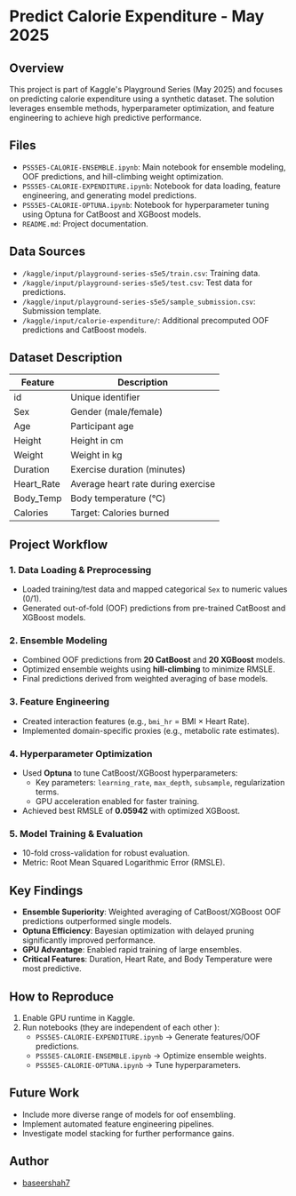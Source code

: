 # Predict Calorie Expenditure - May 2025

## Overview
This project is part of Kaggle's Playground Series (May 2025) and focuses on predicting calorie expenditure using a synthetic dataset. The solution leverages ensemble methods, hyperparameter optimization, and feature engineering to achieve high predictive performance.

## Files
- `PSS5E5-CALORIE-ENSEMBLE.ipynb`: Main notebook for ensemble modeling, OOF predictions, and hill-climbing weight optimization.
- `PSS5E5-CALORIE-EXPENDITURE.ipynb`: Notebook for data loading, feature engineering, and generating model predictions.
- `PSS5E5-CALORIE-OPTUNA.ipynb`: Notebook for hyperparameter tuning using Optuna for CatBoost and XGBoost models.
- `README.md`: Project documentation.

## Data Sources
- `/kaggle/input/playground-series-s5e5/train.csv`: Training data.
- `/kaggle/input/playground-series-s5e5/test.csv`: Test data for predictions.
- `/kaggle/input/playground-series-s5e5/sample_submission.csv`: Submission template.
- `/kaggle/input/calorie-expenditure/`: Additional precomputed OOF predictions and CatBoost models.

## Dataset Description
| Feature       | Description                          |
|---------------|--------------------------------------|
| id            | Unique identifier                    |
| Sex           | Gender (male/female)                 |
| Age           | Participant age                      |
| Height         | Height in cm                         |
| Weight         | Weight in kg                         |
| Duration       | Exercise duration (minutes)          |
| Heart_Rate     | Average heart rate during exercise   |
| Body_Temp      | Body temperature (°C)                |
| Calories       | Target: Calories burned              |

## Project Workflow

### 1. Data Loading & Preprocessing
- Loaded training/test data and mapped categorical `Sex` to numeric values (0/1).
- Generated out-of-fold (OOF) predictions from pre-trained CatBoost and XGBoost models.

### 2. Ensemble Modeling
- Combined OOF predictions from **20 CatBoost** and **20 XGBoost** models.
- Optimized ensemble weights using **hill-climbing** to minimize RMSLE.
- Final predictions derived from weighted averaging of base models.

### 3. Feature Engineering
- Created interaction features (e.g., `bmi_hr` = BMI × Heart Rate).
- Implemented domain-specific proxies (e.g., metabolic rate estimates).

### 4. Hyperparameter Optimization
- Used **Optuna** to tune CatBoost/XGBoost hyperparameters:
  - Key parameters: `learning_rate`, `max_depth`, `subsample`, regularization terms.
  - GPU acceleration enabled for faster training.
- Achieved best RMSLE of **0.05942** with optimized XGBoost.

### 5. Model Training & Evaluation
- 10-fold cross-validation for robust evaluation.
- Metric: Root Mean Squared Logarithmic Error (RMSLE).

## Key Findings
- **Ensemble Superiority**: Weighted averaging of CatBoost/XGBoost OOF predictions outperformed single models.
- **Optuna Efficiency**: Bayesian optimization with delayed pruning significantly improved performance.
- **GPU Advantage**: Enabled rapid training of large ensembles.
- **Critical Features**: Duration, Heart Rate, and Body Temperature were most predictive.

## How to Reproduce
1. Enable GPU runtime in Kaggle.
2. Run notebooks (they are independent of each other ):
   - `PSS5E5-CALORIE-EXPENDITURE.ipynb` → Generate features/OOF predictions.
   - `PSS5E5-CALORIE-ENSEMBLE.ipynb` → Optimize ensemble weights.
   - `PSS5E5-CALORIE-OPTUNA.ipynb` → Tune hyperparameters.

## Future Work
- Include more diverse range of models for oof ensembling.
- Implement automated feature engineering pipelines.
- Investigate model stacking for further performance gains.

## Author
- [baseershah7](https://github.com/baseershah7)
